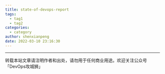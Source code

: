 ```yaml
---
title: state-of-devops-report
tags:
  - tag1
  - tag2
categories:
  - category
author: shenxianpeng
date: 2022-03-10 23:16:30
---
```






















































---

转载本站文章请注明作者和出处，请勿用于任何商业用途。欢迎关注公众号「DevOps攻城狮」

